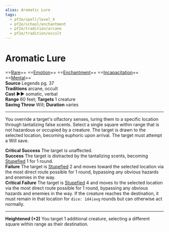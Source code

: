 ```yaml
---
alias: Aromatic Lure
tags:
  - pf2e/spell/level_4
  - pf2e/school/enchantment
  - pf2e/tradition/arcane
  - pf2e/tradition/occult
---
```


# Aromatic Lure

==[Rare](Rare.md)== ==[Emotion](Emotion.md)== ==[Enchantment](Enchantment.md)== ==[Incapacitation](Incapacitation.md)== ==[Mental](Mental.md)==  
__Source__ Legends pg. 37  
**Traditions** arcane, occult  
**Cast** ►► somatic, verbal  
**Range** 60 feet; **Targets** 1 creature  
**Saving Throw** Will; **Duration** varies

---

You override a target's olfactory senses, luring them to a specific location through tantalizing false scents. Select a single square within range that is not hazardous or occupied by a creature. The target is drawn to the selected location, becoming euphoric upon arrival. The target must attempt a Will save.

**Critical Success** The target is unaffected.  
**Success** The target is distracted by the tantalizing scents, becoming [Stupefied](Stupefied.md) 1 for 1 round.  
**Failure** The target is [Stupefied](Stupefied.md) 2 and moves toward the selected location via the most direct route possible for 1 round, bypassing any obvious hazards and enemies in the way.  
**Critical Failure** The target is [Stupefied](Stupefied.md) 4 and moves to the selected location via the most direct route possible for 1 round, bypassing any obvious hazards and enemies in the way. If the creature reaches the destination, it must remain in that location for `dice: 1d4|avg` rounds but can otherwise act normally.

<hr>

**Heightened (+2)** You target 1 additional creature, selecting a different square within range as their destination.
